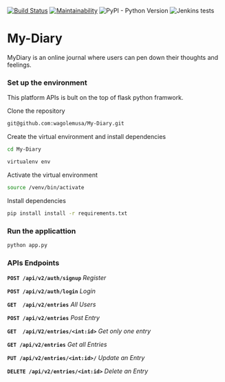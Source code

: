 [![Build Status](https://travis-ci.org/wagolemusa/My-Diary.svg?branch=Challenge-2)](https://travis-ci.org/wagolemusa/My-Diary)
[![Maintainability](https://api.codeclimate.com/v1/badges/e29fcbc2317c1e18ebe5/maintainability)](https://codeclimate.com/github/wagolemusa/My-Diary/maintainability)
![PyPI - Python Version](https://img.shields.io/pypi/pyversions/Django.svg)
![Jenkins tests](https://img.shields.io/jenkins/t/https/jenkins.qa.ubuntu.com/view/Precise/view/All%20Precise/job/precise-desktop-amd64_default.svg)

# My-Diary
MyDiary is an online journal where users can pen down their thoughts and feelings. 

### Set up the environment
This platform APIs is bult on the top of flask python framwork.

Clone the repository
```sh
git@github.com:wagolemusa/My-Diary.git
```
Create the virtual environment and install dependencies
```sh
cd My-Diary
```

```sh
virtualenv env
```
Activate the virtual environment
```sh
source /venv/bin/activate
```
Install dependencies

```sh
pip install install -r requirements.txt
```
### Run the applicattion

```sh
python app.py
```
### APIs Endpoints

**`POST /api/v2/auth/signup`** *Register*

**`POST /api/v2/auth/login`**    *Login*

**`GET  /api/v2/entries`**  *All Users*

**`POST /api/v2/entries`** *Post Entry*

**`GET  /api/V2/entries/<int:id>`** *Get only one entry*

**`GET /api/v2/entries`** *Get all Entries*

**`PUT /api/v2/entries/<int:id>/`** *Update an Entry*

**`DELETE /api/v2/entries/<int:id>`** *Delete an Entry*